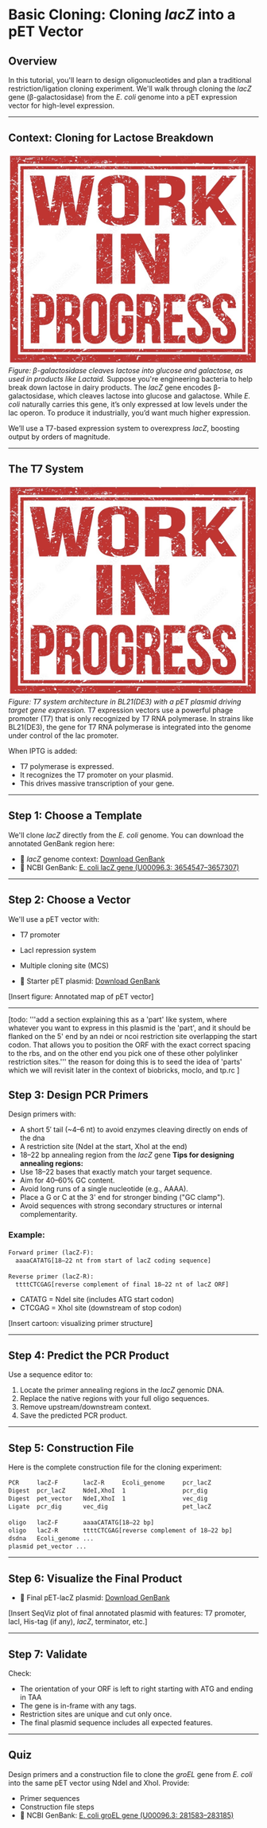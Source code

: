 # Basic Cloning: Cloning *lacZ* into a pET Vector

## Overview
In this tutorial, you'll learn to design oligonucleotides and plan a traditional restriction/ligation cloning experiment. We'll walk through cloning the *lacZ* gene (β-galactosidase) from the *E. coli* genome into a pET expression vector for high-level expression.

---

## Context: Cloning for Lactose Breakdown
![Lactose breakdown by β-galactosidase](../images/lacZ_lactaid_diagram.png)
*Figure: β-galactosidase cleaves lactose into glucose and galactose, as used in products like Lactaid.*
Suppose you're engineering bacteria to help break down lactose in dairy products. The *lacZ* gene encodes β-galactosidase, which cleaves lactose into glucose and galactose. While *E. coli* naturally carries this gene, it’s only expressed at low levels under the lac operon. To produce it industrially, you’d want much higher expression.

We’ll use a T7-based expression system to overexpress *lacZ*, boosting output by orders of magnitude.

---

## The T7 System
![T7 expression system](../images/t7_expression_diagram.png)
*Figure: T7 system architecture in BL21(DE3) with a pET plasmid driving target gene expression.*
T7 expression vectors use a powerful phage promoter (T7) that is only recognized by T7 RNA polymerase. In strains like BL21(DE3), the gene for T7 RNA polymerase is integrated into the genome under control of the lac promoter.

When IPTG is added:

- T7 polymerase is expressed.
- It recognizes the T7 promoter on your plasmid.
- This drives massive transcription of your gene.

---

## Step 1: Choose a Template
We'll clone *lacZ* directly from the *E. coli* genome. You can download the annotated GenBank region here:

- 📄 *lacZ* genome context: [Download GenBank](../assets/lacZ_genome_context.gb)
- 🔗 NCBI GenBank: [E. coli lacZ gene (U00096.3: 3654547–3657307)](https://www.ncbi.nlm.nih.gov/nuccore/U00096.3?report=genbank&from=3654547&to=3657307)

---

## Step 2: Choose a Vector
We'll use a pET vector with:
- T7 promoter
- LacI repression system
- Multiple cloning site (MCS)

- 📄 Starter pET plasmid: [Download GenBank](../assets/pET28a.gb)

[Insert figure: Annotated map of pET vector]

---

[todo:  '''add a section explaining this as a 'part' like system, where whatever you want to express in this plasmid is the 'part', and it should be flanked on the 5' end by an ndei or ncoi restriction site overlapping the start codon.  That allows you to position the ORF with the exact correct spacing to the rbs, and on the other end you pick one of these other polylinker restriction sites.'''
the reason for doing this is to seed the idea of 'parts' which we will revisit later in the context of biobricks, moclo, and tp.rc  ]

## Step 3: Design PCR Primers
Design primers with:
- A short 5′ tail (~4–6 nt) to avoid enzymes cleaving directly on ends of the dna
- A restriction site (NdeI at the start, XhoI at the end)
- 18–22 bp annealing region from the *lacZ* gene
**Tips for designing annealing regions:**
- Use 18–22 bases that exactly match your target sequence.
- Aim for 40–60% GC content.
- Avoid long runs of a single nucleotide (e.g., AAAA).
- Place a G or C at the 3' end for stronger binding ("GC clamp").
- Avoid sequences with strong secondary structures or internal complementarity.
  
### Example:
```
Forward primer (lacZ-F):
  aaaaCATATG[18–22 nt from start of lacZ coding sequence]

Reverse primer (lacZ-R):
  ttttCTCGAG[reverse complement of final 18–22 nt of lacZ ORF]
```

- CATATG = NdeI site (includes ATG start codon)
- CTCGAG = XhoI site (downstream of stop codon)

[Insert cartoon: visualizing primer structure]

---

## Step 4: Predict the PCR Product
Use a sequence editor to:
1. Locate the primer annealing regions in the *lacZ* genomic DNA.
2. Replace the native regions with your full oligo sequences.
3. Remove upstream/downstream context.
4. Save the predicted PCR product.

---

## Step 5: Construction File

Here is the complete construction file for the cloning experiment:

```
PCR     lacZ-F       lacZ-R     Ecoli_genome     pcr_lacZ
Digest  pcr_lacZ     NdeI,XhoI  1                pcr_dig
Digest  pet_vector   NdeI,XhoI  1                vec_dig
Ligate  pcr_dig      vec_dig                     pet_lacZ

oligo   lacZ-F       aaaaCATATG[18–22 bp]
oligo   lacZ-R       ttttCTCGAG[reverse complement of 18–22 bp]
dsdna   Ecoli_genome ...
plasmid pet_vector ...
```

---

## Step 6: Visualize the Final Product

- 📄 Final pET-lacZ plasmid: [Download GenBank](../assets/pET-lacZ.gb)

[Insert SeqViz plot of final annotated plasmid with features: T7 promoter, lacI, His-tag (if any), *lacZ*, terminator, etc.]

---

## Step 7: Validate

Check:

- The orientation of your ORF is left to right starting with ATG and ending in TAA
- The gene is in-frame with any tags.
- Restriction sites are unique and cut only once.
- The final plasmid sequence includes all expected features.

---

## Quiz

Design primers and a construction file to clone the *groEL* gene from *E. coli* into the same pET vector using NdeI and XhoI. Provide:
- Primer sequences
- Construction file steps
- 🔗 NCBI GenBank: [E. coli groEL gene (U00096.3: 281583–283185)](https://www.ncbi.nlm.nih.gov/nuccore/U00096.3?report=genbank&from=281583&to=283185)
